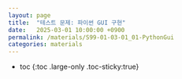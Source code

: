 ```yaml
---
layout: page
title:  "테스트 문제: 파이썬 GUI 구현"
date:   2025-03-01 10:00:00 +0900
permalink: /materials/S99-01-03-01_01-PythonGui
categories: materials
---
```

* toc
{:toc .large-only .toc-sticky:true}

